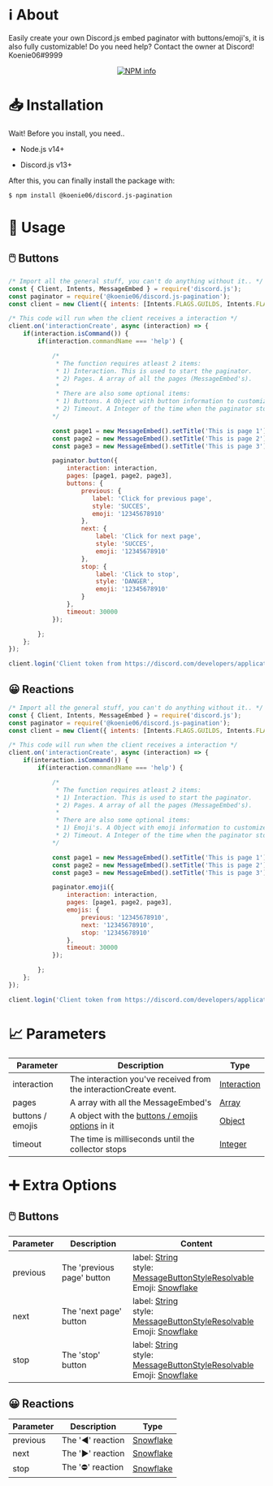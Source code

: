 # ℹ️ About

Easily create your own Discord.js embed paginator with buttons/emoji's, it is also fully customizable!
Do you need help? Contact the owner at Discord! Koenie06#9999

<div  align="center">
<p>
<a  href="https://nodei.co/npm/@koenie06/discord-pagination"><img  src="https://nodei.co/npm/@koenie06/discord-pagination.png?downloads=true&stars=true"  alt="NPM info"  /></a>

</p>
</div>

# 📥 Installation

Wait! Before you install, you need..

- Node.js v14+

- Discord.js v13+

After this, you can finally install the package with:
```
$ npm install @koenie06/discord.js-pagination
```

# 📜 Usage

## 🖱️ Buttons

```js
/* Import all the general stuff, you can't do anything without it.. */
const { Client, Intents, MessageEmbed } = require('discord.js');
const paginator = require('@koenie06/discord.js-pagination');
const client = new Client({ intents: [Intents.FLAGS.GUILDS, Intents.FLAGS.GUILD_MEMBERS] });

/* This code will run when the client receives a interaction */
client.on('interactionCreate', async (interaction) => {
    if(interaction.isCommand()) {
        if(interaction.commandName === 'help') {

            /*
             * The function requires atleast 2 items:
             * 1) Interaction. This is used to start the paginator.
             * 2) Pages. A array of all the pages (MessageEmbed's).
             * 
             * There are also some optional items:
             * 1) Buttons. A Object with button information to customize the buttons.
             * 2) Timeout. A Integer of the time when the paginator stops.
            */

            const page1 = new MessageEmbed().setTitle('This is page 1')
            const page2 = new MessageEmbed().setTitle('This is page 2')
            const page3 = new MessageEmbed().setTitle('This is page 3')

            paginator.button({
                interaction: interaction,
                pages: [page1, page2, page3],
                buttons: {
                    previous: {
                       label: 'Click for previous page',
                       style: 'SUCCES',
                       emoji: '12345678910'
                    },
                    next: {
                        label: 'Click for next page',
                        style: 'SUCCES',
                        emoji: '12345678910'
                    },
                    stop: {
                        label: 'Click to stop',
                        style: 'DANGER',
                        emoji: '12345678910'
                    }
                },
                timeout: 30000
            });

        };
    };
});

client.login('Client token from https://discord.com/developers/applications')
```

## 😀 Reactions

```js
/* Import all the general stuff, you can't do anything without it.. */
const { Client, Intents, MessageEmbed } = require('discord.js');
const paginator = require('@koenie06/discord.js-pagination');
const client = new Client({ intents: [Intents.FLAGS.GUILDS, Intents.FLAGS.GUILD_MEMBERS] });

/* This code will run when the client receives a interaction */
client.on('interactionCreate', async (interaction) => {
    if(interaction.isCommand()) {
        if(interaction.commandName === 'help') {

            /*
             * The function requires atleast 2 items:
             * 1) Interaction. This is used to start the paginator.
             * 2) Pages. A array of all the pages (MessageEmbed's).
             * 
             * There are also some optional items:
             * 1) Emoji's. A Object with emoji information to customize the emoji's.
             * 2) Timeout. A Integer of the time when the paginator stops.
            */

            const page1 = new MessageEmbed().setTitle('This is page 1')
            const page2 = new MessageEmbed().setTitle('This is page 2')
            const page3 = new MessageEmbed().setTitle('This is page 3')

            paginator.emoji({
                interaction: interaction,
                pages: [page1, page2, page3],
                emojis: {
                    previous: '12345678910',
                    next: '12345678910',
                    stop: '12345678910'
                },
                timeout: 30000
            });

        };
    };
});

client.login('Client token from https://discord.com/developers/applications')
```

# 📈 Parameters

| Parameter        | Description                                                                                                                       | Type                                                                                               |
|------------------|-----------------------------------------------------------------------------------------------------------------------------------|----------------------------------------------------------------------------------------------------|
| interaction      | The interaction you've received from the interactionCreate event.                                                                 | [Interaction](https://discord.js.org/#/docs/main/stable/class/Interaction)                         |
| pages            | A array with all the MessageEmbed's                                                                                               | [Array](https://developer.mozilla.org/en-US/docs/Web/JavaScript/Reference/Global_Objects/Array)    |
| buttons / emojis | A object with the [buttons / emojis options](https://www.npmjs.com/package/@koenie06/discord.js-pagination#extra-options) in it | [Object](https://developer.mozilla.org/en-US/docs/Web/JavaScript/Reference/Global_Objects/Object)  |
| timeout          | The time is milliseconds until the collector stops                                                                                | [Integer](https://developer.mozilla.org/en-US/docs/Web/JavaScript/Reference/Global_Objects/Number) |



<h1 id="extra-options">➕ Extra Options</h1>

## 🖱️ Buttons

| Parameter | Description                | Content                                                                                                                                                                                                                                                                                                              |
|-----------|----------------------------|----------------------------------------------------------------------------------------------------------------------------------------------------------------------------------------------------------------------------------------------------------------------------------------------------------------------|
| previous  | The 'previous page' button | label: [String](https://developer.mozilla.org/en-US/docs/Web/JavaScript/Reference/Global_Objects/String)<br>style: [MessageButtonStyleResolvable](https://discord.js.org/#/docs/main/stable/typedef/MessageButtonStyleResolvable)<br>Emoji: [Snowflake](https://discord.js.org/#/docs/main/stable/typedef/Snowflake) |
| next      | The 'next page' button     | label: [String](https://developer.mozilla.org/en-US/docs/Web/JavaScript/Reference/Global_Objects/String)<br>style: [MessageButtonStyleResolvable](https://discord.js.org/#/docs/main/stable/typedef/MessageButtonStyleResolvable)<br>Emoji: [Snowflake](https://discord.js.org/#/docs/main/stable/typedef/Snowflake) |
| stop      | The 'stop' button          | label: [String](https://developer.mozilla.org/en-US/docs/Web/JavaScript/Reference/Global_Objects/String)<br>style: [MessageButtonStyleResolvable](https://discord.js.org/#/docs/main/stable/typedef/MessageButtonStyleResolvable)<br>Emoji: [Snowflake](https://discord.js.org/#/docs/main/stable/typedef/Snowflake) |

## 😀 Reactions

| Parameter | Description      | Type                                                                     |
|-----------|------------------|--------------------------------------------------------------------------|
| previous  | The '◀' reaction | [Snowflake](https://discord.js.org/#/docs/main/stable/typedef/Snowflake) |
| next      | The '▶' reaction | [Snowflake](https://discord.js.org/#/docs/main/stable/typedef/Snowflake) |
| stop      | The '⛔' reaction | [Snowflake](https://discord.js.org/#/docs/main/stable/typedef/Snowflake) |
